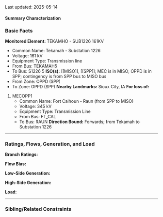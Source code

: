Last updated: 2025-05-14
#### Summary Characterization
### Basic Facts
**Monitored Element:** TEKAMHO - SUB1226 161KV
- Common Name: Tekamah - Substation 1226
- Voltage: 161 kV
- Equipment Type: Transmission line
- From Bus: TEKAMAH5
- To Bus: S1226 5
**ISO(s):** [[MISO]], [[SPP]]; MEC is in MISO; OPPD is in SPP; contingency is from SPP bus to MISO bus
- From Zone: OPPD (SPP)
- To Zone: OPPD (SPP)
**Nearby Landmarks:** Sioux City, IA
**For loss of:**
1. MECOPP1
    - Common Name: Fort Calhoun - Raun (from SPP to MISO)
    - Voltage: 345 kV
	- Equipment Type: Transmission Line
    - From Bus: FT_CAL
    - To Bus: RAUN
**Direction Bound:** Forwards; from Tekamah to Substation 1226

---
### Ratings, Flows, Generation, and Load
**Branch Ratings:**

**Flow Bias:**

**Low-Side Generation:**

**High-Side Generation:**

**Load:**

---
### Sibling/Related Constraints
